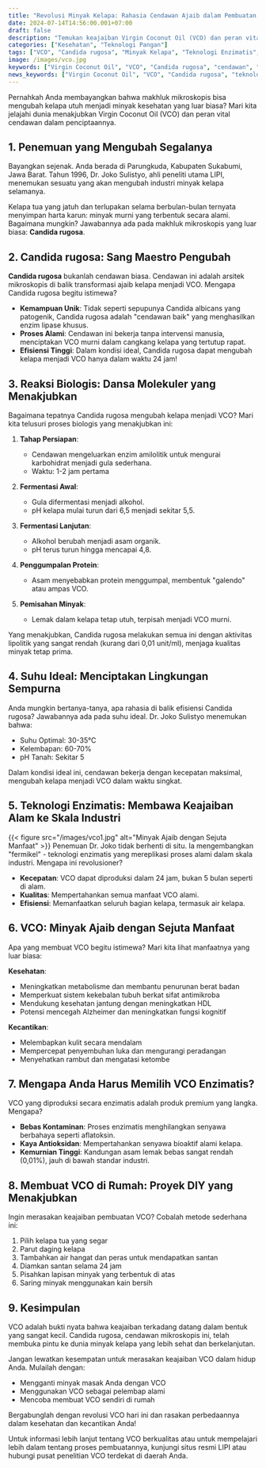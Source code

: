 ```yaml
---
title: "Revolusi Minyak Kelapa: Rahasia Cendawan Ajaib dalam Pembuatan VCO"
date: 2024-07-14T14:56:00.001+07:00
draft: false
description: "Temukan keajaiban Virgin Coconut Oil (VCO) dan peran vital cendawan Candida rugosa dalam transformasi kelapa menjadi minyak kesehatan premium."
categories: ["Kesehatan", "Teknologi Pangan"]
tags: ["VCO", "Candida rugosa", "Minyak Kelapa", "Teknologi Enzimatis", "Dr. Joko Sulistyo"]
image: /images/vco.jpg
keywords: ["Virgin Coconut Oil", "VCO", "Candida rugosa", "cendawan", "teknologi enzimatis", "Dr. Joko Sulistyo", "LIPI", "fermikel", "manfaat VCO"]
news_keywords: ["Virgin Coconut Oil", "VCO", "Candida rugosa", "teknologi enzimatis", "LIPI"]
---
```


Pernahkah Anda membayangkan bahwa makhluk mikroskopis bisa mengubah kelapa utuh menjadi minyak kesehatan yang luar biasa? Mari kita jelajahi dunia menakjubkan Virgin Coconut Oil (VCO) dan peran vital cendawan dalam penciptaannya.

## 1. Penemuan yang Mengubah Segalanya

Bayangkan sejenak. Anda berada di Parungkuda, Kabupaten Sukabumi, Jawa Barat. Tahun 1996, Dr. Joko Sulistyo, ahli peneliti utama LIPI, menemukan sesuatu yang akan mengubah industri minyak kelapa selamanya. 

Kelapa tua yang jatuh dan terlupakan selama berbulan-bulan ternyata menyimpan harta karun: minyak murni yang terbentuk secara alami. Bagaimana mungkin? Jawabannya ada pada makhluk mikroskopis yang luar biasa: **Candida rugosa**.

## 2. Candida rugosa: Sang Maestro Pengubah

**Candida rugosa** bukanlah cendawan biasa. Cendawan ini adalah arsitek mikroskopis di balik transformasi ajaib kelapa menjadi VCO. Mengapa Candida rugosa begitu istimewa?

- **Kemampuan Unik**: Tidak seperti sepupunya Candida albicans yang patogenik, Candida rugosa adalah "cendawan baik" yang menghasilkan enzim lipase khusus.
- **Proses Alami**: Cendawan ini bekerja tanpa intervensi manusia, menciptakan VCO murni dalam cangkang kelapa yang tertutup rapat.
- **Efisiensi Tinggi**: Dalam kondisi ideal, Candida rugosa dapat mengubah kelapa menjadi VCO hanya dalam waktu 24 jam!

## 3. Reaksi Biologis: Dansa Molekuler yang Menakjubkan

Bagaimana tepatnya Candida rugosa mengubah kelapa menjadi VCO? Mari kita telusuri proses biologis yang menakjubkan ini:

1. **Tahap Persiapan**:
   - Cendawan mengeluarkan enzim amilolitik untuk mengurai karbohidrat menjadi gula sederhana.
   - Waktu: 1-2 jam pertama

2. **Fermentasi Awal**:
   - Gula difermentasi menjadi alkohol.
   - pH kelapa mulai turun dari 6,5 menjadi sekitar 5,5.

3. **Fermentasi Lanjutan**:
   - Alkohol berubah menjadi asam organik.
   - pH terus turun hingga mencapai 4,8.

4. **Penggumpalan Protein**:
   - Asam menyebabkan protein menggumpal, membentuk "galendo" atau ampas VCO.

5. **Pemisahan Minyak**:
   - Lemak dalam kelapa tetap utuh, terpisah menjadi VCO murni.

Yang menakjubkan, Candida rugosa melakukan semua ini dengan aktivitas lipolitik yang sangat rendah (kurang dari 0,01 unit/ml), menjaga kualitas minyak tetap prima.

## 4. Suhu Ideal: Menciptakan Lingkungan Sempurna

Anda mungkin bertanya-tanya, apa rahasia di balik efisiensi Candida rugosa? Jawabannya ada pada suhu ideal. Dr. Joko Sulistyo menemukan bahwa:

- Suhu Optimal: 30-35°C
- Kelembapan: 60-70%
- pH Tanah: Sekitar 5

Dalam kondisi ideal ini, cendawan bekerja dengan kecepatan maksimal, mengubah kelapa menjadi VCO dalam waktu singkat.

## 5. Teknologi Enzimatis: Membawa Keajaiban Alam ke Skala Industri
{{< figure src="/images/vco1.jpg" alt="Minyak Ajaib dengan Sejuta Manfaat" >}}
Penemuan Dr. Joko tidak berhenti di situ. Ia mengembangkan "fermikel" - teknologi enzimatis yang mereplikasi proses alami dalam skala industri. Mengapa ini revolusioner?

- **Kecepatan**: VCO dapat diproduksi dalam 24 jam, bukan 5 bulan seperti di alam.
- **Kualitas**: Mempertahankan semua manfaat VCO alami.
- **Efisiensi**: Memanfaatkan seluruh bagian kelapa, termasuk air kelapa.

## 6. VCO: Minyak Ajaib dengan Sejuta Manfaat

Apa yang membuat VCO begitu istimewa? Mari kita lihat manfaatnya yang luar biasa:

**Kesehatan**:
- Meningkatkan metabolisme dan membantu penurunan berat badan
- Memperkuat sistem kekebalan tubuh berkat sifat antimikroba
- Mendukung kesehatan jantung dengan meningkatkan HDL
- Potensi mencegah Alzheimer dan meningkatkan fungsi kognitif

**Kecantikan**:
- Melembapkan kulit secara mendalam
- Mempercepat penyembuhan luka dan mengurangi peradangan
- Menyehatkan rambut dan mengatasi ketombe

## 7. Mengapa Anda Harus Memilih VCO Enzimatis?

VCO yang diproduksi secara enzimatis adalah produk premium yang langka. Mengapa?

- **Bebas Kontaminan**: Proses enzimatis menghilangkan senyawa berbahaya seperti aflatoksin.
- **Kaya Antioksidan**: Mempertahankan senyawa bioaktif alami kelapa.
- **Kemurnian Tinggi**: Kandungan asam lemak bebas sangat rendah (0,01%), jauh di bawah standar industri.

## 8. Membuat VCO di Rumah: Proyek DIY yang Menakjubkan

Ingin merasakan keajaiban pembuatan VCO? Cobalah metode sederhana ini:

1. Pilih kelapa tua yang segar
2. Parut daging kelapa
3. Tambahkan air hangat dan peras untuk mendapatkan santan
4. Diamkan santan selama 24 jam
5. Pisahkan lapisan minyak yang terbentuk di atas
6. Saring minyak menggunakan kain bersih

## 9. Kesimpulan

VCO adalah bukti nyata bahwa keajaiban terkadang datang dalam bentuk yang sangat kecil. Candida rugosa, cendawan mikroskopis ini, telah membuka pintu ke dunia minyak kelapa yang lebih sehat dan berkelanjutan.

Jangan lewatkan kesempatan untuk merasakan keajaiban VCO dalam hidup Anda. Mulailah dengan:
- Mengganti minyak masak Anda dengan VCO
- Menggunakan VCO sebagai pelembap alami
- Mencoba membuat VCO sendiri di rumah

Bergabunglah dengan revolusi VCO hari ini dan rasakan perbedaannya dalam kesehatan dan kecantikan Anda!

Untuk informasi lebih lanjut tentang VCO berkualitas atau untuk mempelajari lebih dalam tentang proses pembuatannya, kunjungi situs resmi LIPI atau hubungi pusat penelitian VCO terdekat di daerah Anda.